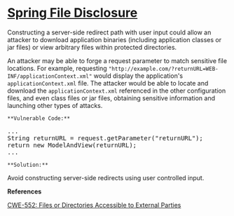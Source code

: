 # [Spring File Disclosure](https://find-sec-bugs.github.io/bugs.htm#SPRING_FILE_DISCLOSURE)

Constructing a server-side redirect path with user input could allow an attacker to download application binaries (including application classes or jar files) or view arbitrary files within protected directories.  

An attacker may be able to forge a request parameter to match sensitive file locations. For example, requesting `"http://example.com/?returnURL=WEB-INF/applicationContext.xml"` would display the application's `applicationContext.xml` file. The attacker would be able to locate and download the `applicationContext.xml` referenced in the other configuration files, and even class files or jar files, obtaining sensitive information and launching other types of attacks.

    **Vulnerable Code:**  

<pre>...
String returnURL = request.getParameter("returnURL");
return new ModelAndView(returnURL);
...</pre>

    **Solution:**  

Avoid constructing server-side redirects using user controlled input.

**References**  

[CWE-552: Files or Directories Accessible to External Parties](https://cwe.mitre.org/data/definitions/552.html)